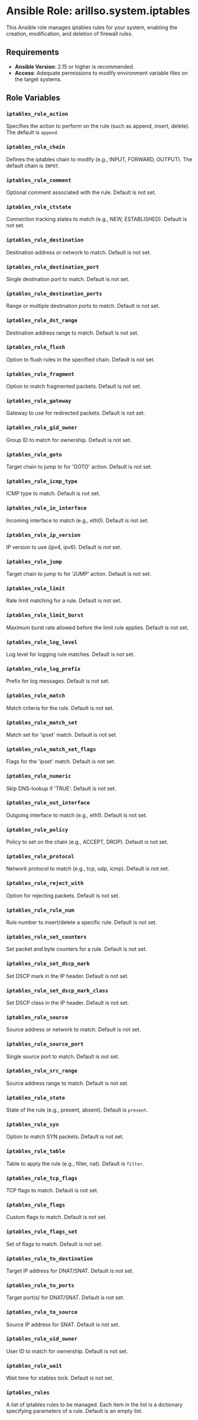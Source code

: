 # Ansible Role: arillso.system.iptables

This Ansible role manages iptables rules for your system, enabling the creation, modification, and deletion of firewall rules.

## Requirements

- **Ansible Version**: 2.15 or higher is recommended.
- **Access**: Adequate permissions to modify environment variable files on the target systems.

## Role Variables

### `iptables_rule_action`

Specifies the action to perform on the rule (such as append, insert, delete). The default is `append`.

### `iptables_rule_chain`

Defines the iptables chain to modify (e.g., INPUT, FORWARD, OUTPUT). The default chain is `INPUT`.

### `iptables_rule_comment`

Optional comment associated with the rule. Default is not set.

### `iptables_rule_ctstate`

Connection tracking states to match (e.g., NEW, ESTABLISHED). Default is not set.

### `iptables_rule_destination`

Destination address or network to match. Default is not set.

### `iptables_rule_destination_port`

Single destination port to match. Default is not set.

### `iptables_rule_destination_ports`

Range or multiple destination ports to match. Default is not set.

### `iptables_rule_dst_range`

Destination address range to match. Default is not set.

### `iptables_rule_flush`

Option to flush rules in the specified chain. Default is not set.

### `iptables_rule_fragment`

Option to match fragmented packets. Default is not set.

### `iptables_rule_gateway`

Gateway to use for redirected packets. Default is not set.

### `iptables_rule_gid_owner`

Group ID to match for ownership. Default is not set.

### `iptables_rule_goto`

Target chain to jump to for 'GOTO' action. Default is not set.

### `iptables_rule_icmp_type`

ICMP type to match. Default is not set.

### `iptables_rule_in_interface`

Incoming interface to match (e.g., eth0). Default is not set.

### `iptables_rule_ip_version`

IP version to use (ipv4, ipv6). Default is not set.

### `iptables_rule_jump`

Target chain to jump to for 'JUMP' action. Default is not set.

### `iptables_rule_limit`

Rate limit matching for a rule. Default is not set.

### `iptables_rule_limit_burst`

Maximum burst rate allowed before the limit rule applies. Default is not set.

### `iptables_rule_log_level`

Log level for logging rule matches. Default is not set.

### `iptables_rule_log_prefix`

Prefix for log messages. Default is not set.

### `iptables_rule_match`

Match criteria for the rule. Default is not set.

### `iptables_rule_match_set`

Match set for 'ipset' match. Default is not set.

### `iptables_rule_match_set_flags`

Flags for the 'ipset' match. Default is not set.

### `iptables_rule_numeric`

Skip DNS-lookup if 'TRUE'. Default is not set.

### `iptables_rule_out_interface`

Outgoing interface to match (e.g., eth1). Default is not set.

### `iptables_rule_policy`

Policy to set on the chain (e.g., ACCEPT, DROP). Default is not set.

### `iptables_rule_protocol`

Network protocol to match (e.g., tcp, udp, icmp). Default is not set.

### `iptables_rule_reject_with`

Option for rejecting packets. Default is not set.

### `iptables_rule_rule_num`

Rule number to insert/delete a specific rule. Default is not set.

### `iptables_rule_set_counters`

Set packet and byte counters for a rule. Default is not set.

### `iptables_rule_set_dscp_mark`

Set DSCP mark in the IP header. Default is not set.

### `iptables_rule_set_dscp_mark_class`

Set DSCP class in the IP header. Default is not set.

### `iptables_rule_source`

Source address or network to match. Default is not set.

### `iptables_rule_source_port`

Single source port to match. Default is not set.

### `iptables_rule_src_range`

Source address range to match. Default is not set.

### `iptables_rule_state`

State of the rule (e.g., present, absent). Default is `present`.

### `iptables_rule_syn`

Option to match SYN packets. Default is not set.

### `iptables_rule_table`

Table to apply the rule (e.g., filter, nat). Default is `filter`.

### `iptables_rule_tcp_flags`

TCP flags to match. Default is not set.

### `iptables_rule_flags`

Custom flags to match. Default is not set.

### `iptables_rule_flags_set`

Set of flags to match. Default is not set.

### `iptables_rule_to_destination`

Target IP address for DNAT/SNAT. Default is not set.

### `iptables_rule_to_ports`

Target port(s) for DNAT/SNAT. Default is not set.

### `iptables_rule_to_source`

Source IP address for SNAT. Default is not set.

### `iptables_rule_uid_owner`

User ID to match for ownership. Default is not set.

### `iptables_rule_wait`

Wait time for xtables lock. Default is not set.

### `iptables_rules`

A list of iptables rules to be managed. Each item in the list is a dictionary specifying parameters of a rule. Default is an empty list.
